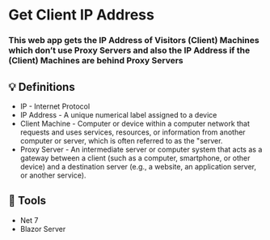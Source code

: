 # Get Client IP Address
### This web app gets the IP Address of Visitors (Client) Machines which don’t use Proxy Servers and also the IP Address if the (Client) Machines are behind Proxy Servers

## :bulb:	Definitions 
  - IP - Internet Protocol
  - IP Address - A unique numerical label assigned to a device
  - Client Machine - Computer or device within a computer network that requests and uses services, resources, or information from another computer or server, which is often referred to as the "server.
  - Proxy Server - An intermediate server or computer system that acts as a gateway between a client (such as a computer, smartphone, or other device) and a destination server (e.g., a website, an application server, or another service).
## 🧰 Tools
  - Net 7
  - Blazor Server
